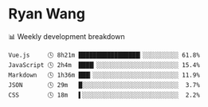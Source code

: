 # Ryan Wang

 <!-- waka-box start -->
📊 Weekly development breakdown
```text
Vue.js     🕓 8h21m █████████████████▎░░░░░░░░░░ 61.8%
JavaScript 🕓 2h4m  ████▎░░░░░░░░░░░░░░░░░░░░░░░ 15.4%
Markdown   🕓 1h36m ███▎░░░░░░░░░░░░░░░░░░░░░░░░ 11.9%
JSON       🕓 29m   █░░░░░░░░░░░░░░░░░░░░░░░░░░░  3.7%
CSS        🕓 18m   ▌░░░░░░░░░░░░░░░░░░░░░░░░░░░  2.2%
```
<!-- Powered by https://github.com/YouEclipse/waka-box-go . -->
<!-- waka-box end -->